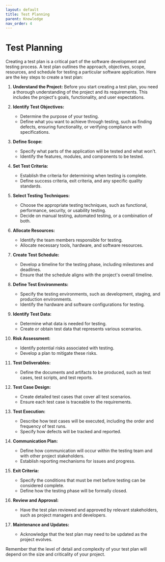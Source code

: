```yaml
---
layout: default
title: Test Planning
parent: Knowledge
nav_order: 4
---
```


# Test Planning

Creating a test plan is a critical part of the software development and testing process. A test plan outlines the approach, objectives, scope, resources, and schedule for testing a particular software application. Here are the key steps to create a test plan:

1. **Understand the Project:** Before you start creating a test plan, you need a thorough understanding of the project and its requirements. This includes the project's goals, functionality, and user expectations.

2. **Identify Test Objectives:**
   - Determine the purpose of your testing.
   - Define what you want to achieve through testing, such as finding defects, ensuring functionality, or verifying compliance with specifications.

3. **Define Scope:**
   - Specify what parts of the application will be tested and what won't.
   - Identify the features, modules, and components to be tested.

4. **Set Test Criteria:**
   - Establish the criteria for determining when testing is complete.
   - Define success criteria, exit criteria, and any specific quality standards.

5. **Select Testing Techniques:**
   - Choose the appropriate testing techniques, such as functional, performance, security, or usability testing.
   - Decide on manual testing, automated testing, or a combination of both.

6. **Allocate Resources:**
   - Identify the team members responsible for testing.
   - Allocate necessary tools, hardware, and software resources.

7. **Create Test Schedule:**
   - Develop a timeline for the testing phase, including milestones and deadlines.
   - Ensure that the schedule aligns with the project's overall timeline.

8. **Define Test Environments:**
   - Specify the testing environments, such as development, staging, and production environments.
   - Identify the hardware and software configurations for testing.

9. **Identify Test Data:**
   - Determine what data is needed for testing.
   - Create or obtain test data that represents various scenarios.

10. **Risk Assessment:**
    - Identify potential risks associated with testing.
    - Develop a plan to mitigate these risks.

11. **Test Deliverables:**
    - Define the documents and artifacts to be produced, such as test cases, test scripts, and test reports.

12. **Test Case Design:**
    - Create detailed test cases that cover all test scenarios.
    - Ensure each test case is traceable to the requirements.

13. **Test Execution:**
    - Describe how test cases will be executed, including the order and frequency of test runs.
    - Specify how defects will be tracked and reported.

14. **Communication Plan:**
    - Define how communication will occur within the testing team and with other project stakeholders.
    - Establish reporting mechanisms for issues and progress.

15. **Exit Criteria:**
    - Specify the conditions that must be met before testing can be considered complete.
    - Define how the testing phase will be formally closed.

16. **Review and Approval:**
    - Have the test plan reviewed and approved by relevant stakeholders, such as project managers and developers.

17. **Maintenance and Updates:**
    - Acknowledge that the test plan may need to be updated as the project evolves.

Remember that the level of detail and complexity of your test plan will depend on the size and criticality of your project.